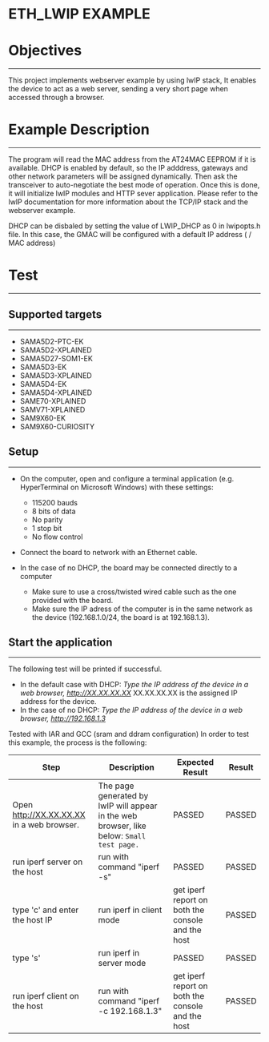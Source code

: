 ETH_LWIP EXAMPLE
============

# Objectives
------------
This project implements webserver example by using lwIP stack, It enables the
device to act as a web server, sending a very short page when accessed through
a browser. 

# Example Description
---------------------
The program will read the MAC address from the AT24MAC EEPROM if it is available. 
DHCP is enabled by default, so the IP adddress, gateways and other network 
parameters will be assigned dynamically. Then ask the transceiver to auto-negotiate
the best mode of operation. Once this is done, it will initialize lwIP modules and 
HTTP sever application.
Please refer to the lwIP documentation for more information about the TCP/IP
stack and the webserver example.

DHCP can be disbaled by setting the value of LWIP_DHCP as 0 in lwipopts.h file.
In this case, the GMAC will be configured with a default IP address ( / MAC address)

# Test
------
## Supported targets
--------------------
* SAMA5D2-PTC-EK
* SAMA5D2-XPLAINED
* SAMA5D27-SOM1-EK
* SAMA5D3-EK
* SAMA5D3-XPLAINED
* SAMA5D4-EK
* SAMA5D4-XPLAINED
* SAME70-XPLAINED
* SAMV71-XPLAINED
* SAM9X60-EK
* SAM9X60-CURIOSITY

## Setup
--------
 - On the computer, open and configure a terminal application
(e.g. HyperTerminal on Microsoft Windows) with these settings:

     - 115200 bauds
     - 8 bits of data
     - No parity
     - 1 stop bit
     - No flow control

 - Connect the board to network with an Ethernet cable.
 - In the case of no DHCP, the board may be connected directly to a computer
	 - Make sure to use a cross/twisted wired cable such as the one provided with the board.
     - Make sure the IP adress of the computer is in the same network as the device (192.168.1.0/24, the board is at 192.168.1.3).

## Start the application
------------------------

The following test will be printed if successful.
 - In the default case with DHCP:
*Type the IP address of the device in a web browser, http://XX.XX.XX.XX*
    XX.XX.XX.XX is the assigned IP address for the device.
 - In the case of no DHCP:
*Type the IP address of the device in a web browser, http://192.168.1.3*

Tested with IAR and GCC (sram and ddram configuration)
In order to test this example, the process is the following:

Step | Description | Expected Result | Result
-----|-------------|-----------------|-------
Open http://XX.XX.XX.XX in a web browser. | The page generated by lwIP will appear in the web browser, like below: ``Small test page.`` | PASSED | PASSED
run iperf server on the host | run with command "iperf -s" | PASSED | PASSED
type 'c' and enter the host IP | run iperf in client mode | get iperf report on both the console and the host | PASSED
type 's' | run iperf in server mode | PASSED | PASSED
run iperf client on the host | run with command "iperf -c 192.168.1.3" | get iperf report on both the console and the host | PASSED

